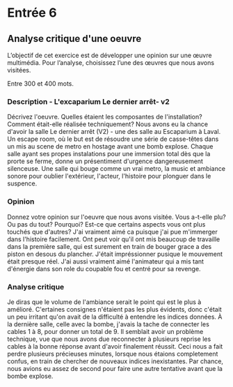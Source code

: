 # Entrée 6
## Analyse critique d'une oeuvre

L’objectif de cet exercice est de développer une opinion sur une œuvre multimédia. Pour l’analyse, choisissez l’une des œuvres que nous avons visitées. 

Entre 300 et 400 mots. 

### Description - L'excaparium Le dernier arrêt- v2
Décrivez l'oeuvre. Quelles étaient les composantes de l'installation? Comment était-elle réalisée techniquement? 
Nous avons eu la chance d'avoir la salle Le dernier arrêt (V2) - une des salle au Escaparium à Laval. Un escape room, où le but est de résoudre une série de casse-têtes dans un mis au scene de metro en hostage avant une bomb explose. Chaque salle ayant ses propes instalations pour une immersion total dès que la prorte se ferme, donne un présentiment d'urgence dangereusement silenceuse. Une salle qui bouge comme un vrai metro, la music et ambiance sonore pour oublier l'extérieur, l'acteur, l'histoire pour plonguer dans le suspence. 

### Opinion
Donnez votre opinion sur l'oeuvre que nous avons visitée. Vous a-t-elle plu? Ou pas du tout? Pourquoi? Est-ce que certains aspects vous ont plus touchés que d'autres? 
J'ai vraiment aimé ca puisque j'ai pue m'immerger dans l'histoire facilement. Ont peut voir qu'il ont mis beaucoup de travaille dans la première salle, qui est surement en train de bouger grace a des piston en desous du plancher. J'était impréssionner pusique le mouvement était presque réel. J'ai aussi vraiment aimé l'animateur qui a mis tant d'énergie dans son role du coupable fou et centré pour sa revenge. 

### Analyse critique
Je diras que le volume de l'ambiance serait le point qui est  le plus à amélioré. C'ertaines consignes n'étaient pas les plus évidents, donc c'était un peu irritant qu'on avait de la difficulté à entendre les indices données. À la dernière salle, celle avec la bombe, j'avais la tache de connecter les cables 1 à 8, pour donner un total de 9. Il semblait avoir un problème technique, vue que nous avons due reconnecter à plusieurs reprise les cables à la bonne réponse avant d'avoir finalement réussit. Ceci nous a fait perdre plusieurs précieuses minutes, lorsque nous étaions completement confus, en train de chercher de nouveaux indices inexistantes. Par chance, nous avions eu assez de second pour faire une autre tentative avant que la bombe explose. 
